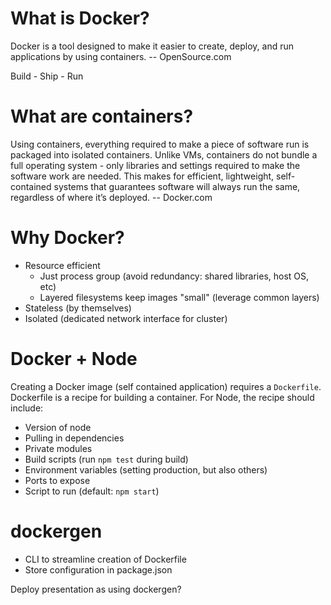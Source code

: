 # What is Docker?

Docker is a tool designed to make it easier to create, deploy, and run applications by using containers.
-- OpenSource.com

Build - Ship - Run

# What are containers?

Using containers, everything required to make a piece of software run is packaged into isolated containers. Unlike VMs, containers do not bundle a full operating system - only libraries and settings required to make the software work are needed. This makes for efficient, lightweight, self-contained systems that guarantees software will always run the same, regardless of where it’s deployed.
-- Docker.com

# Why Docker?

  * Resource efficient
    * Just process group (avoid redundancy: shared libraries, host OS, etc)
    * Layered filesystems keep images "small" (leverage common layers)
  * Stateless (by themselves)
  * Isolated (dedicated network interface for cluster)

# Docker + Node

Creating a Docker image (self contained application) requires a `Dockerfile`.  Dockerfile 
is a recipe for building a container.  For Node, the recipe should include:

  * Version of node
  * Pulling in dependencies
  * Private modules
  * Build scripts (run `npm test` during build)
  * Environment variables (setting production, but also others)
  * Ports to expose
  * Script to run (default: `npm start`)

# dockergen

  * CLI to streamline creation of Dockerfile
  * Store configuration in package.json

Deploy presentation as using dockergen?

